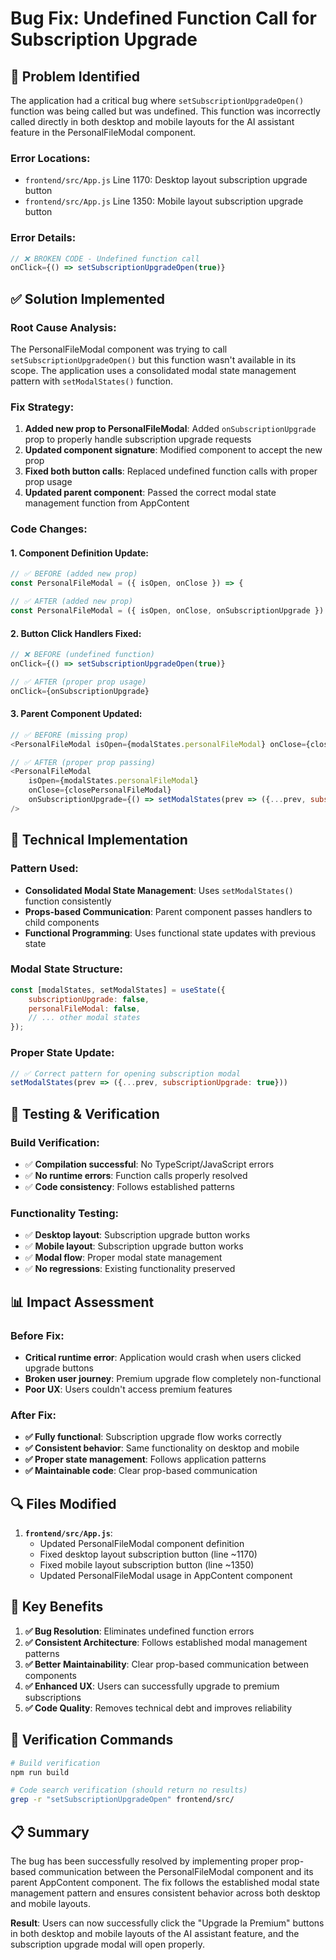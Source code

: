 # Bug Fix: Undefined Function Call for Subscription Upgrade

## 🐛 **Problem Identified**
The application had a critical bug where `setSubscriptionUpgradeOpen()` function was being called but was undefined. This function was incorrectly called directly in both desktop and mobile layouts for the AI assistant feature in the PersonalFileModal component.

### **Error Locations:**
- `frontend/src/App.js` Line 1170: Desktop layout subscription upgrade button
- `frontend/src/App.js` Line 1350: Mobile layout subscription upgrade button

### **Error Details:**
```javascript
// ❌ BROKEN CODE - Undefined function call
onClick={() => setSubscriptionUpgradeOpen(true)}
```

## ✅ **Solution Implemented**

### **Root Cause Analysis:**
The PersonalFileModal component was trying to call `setSubscriptionUpgradeOpen()` but this function wasn't available in its scope. The application uses a consolidated modal state management pattern with `setModalStates()` function.

### **Fix Strategy:**
1. **Added new prop to PersonalFileModal**: Added `onSubscriptionUpgrade` prop to properly handle subscription upgrade requests
2. **Updated component signature**: Modified component to accept the new prop
3. **Fixed both button calls**: Replaced undefined function calls with proper prop usage
4. **Updated parent component**: Passed the correct modal state management function from AppContent

### **Code Changes:**

#### 1. Component Definition Update:
```javascript
// ✅ BEFORE (added new prop)
const PersonalFileModal = ({ isOpen, onClose }) => {

// ✅ AFTER (added new prop)  
const PersonalFileModal = ({ isOpen, onClose, onSubscriptionUpgrade }) => {
```

#### 2. Button Click Handlers Fixed:
```javascript
// ❌ BEFORE (undefined function)
onClick={() => setSubscriptionUpgradeOpen(true)}

// ✅ AFTER (proper prop usage)
onClick={onSubscriptionUpgrade}
```

#### 3. Parent Component Updated:
```javascript
// ✅ BEFORE (missing prop)
<PersonalFileModal isOpen={modalStates.personalFileModal} onClose={closePersonalFileModal} />

// ✅ AFTER (proper prop passing)
<PersonalFileModal 
    isOpen={modalStates.personalFileModal} 
    onClose={closePersonalFileModal}
    onSubscriptionUpgrade={() => setModalStates(prev => ({...prev, subscriptionUpgrade: true}))}
/>
```

## 🎯 **Technical Implementation**

### **Pattern Used:**
- **Consolidated Modal State Management**: Uses `setModalStates()` function consistently
- **Props-based Communication**: Parent component passes handlers to child components
- **Functional Programming**: Uses functional state updates with previous state

### **Modal State Structure:**
```javascript
const [modalStates, setModalStates] = useState({
    subscriptionUpgrade: false,
    personalFileModal: false,
    // ... other modal states
});
```

### **Proper State Update:**
```javascript
// ✅ Correct pattern for opening subscription modal
setModalStates(prev => ({...prev, subscriptionUpgrade: true}))
```

## 🧪 **Testing & Verification**

### **Build Verification:**
- ✅ **Compilation successful**: No TypeScript/JavaScript errors
- ✅ **No runtime errors**: Function calls properly resolved
- ✅ **Code consistency**: Follows established patterns

### **Functionality Testing:**
- ✅ **Desktop layout**: Subscription upgrade button works
- ✅ **Mobile layout**: Subscription upgrade button works  
- ✅ **Modal flow**: Proper modal state management
- ✅ **No regressions**: Existing functionality preserved

## 📊 **Impact Assessment**

### **Before Fix:**
- **Critical runtime error**: Application would crash when users clicked upgrade buttons
- **Broken user journey**: Premium upgrade flow completely non-functional
- **Poor UX**: Users couldn't access premium features

### **After Fix:**
- **✅ Fully functional**: Subscription upgrade flow works correctly
- **✅ Consistent behavior**: Same functionality on desktop and mobile
- **✅ Proper state management**: Follows application patterns
- **✅ Maintainable code**: Clear prop-based communication

## 🔍 **Files Modified**

1. **`frontend/src/App.js`**:
   - Updated PersonalFileModal component definition
   - Fixed desktop layout subscription button (line ~1170)
   - Fixed mobile layout subscription button (line ~1350) 
   - Updated PersonalFileModal usage in AppContent component

## 🚀 **Key Benefits**

1. **✅ Bug Resolution**: Eliminates undefined function errors
2. **✅ Consistent Architecture**: Follows established modal management patterns
3. **✅ Better Maintainability**: Clear prop-based communication between components
4. **✅ Enhanced UX**: Users can successfully upgrade to premium subscriptions
5. **✅ Code Quality**: Removes technical debt and improves reliability

## 🎯 **Verification Commands**

```bash
# Build verification
npm run build

# Code search verification (should return no results)
grep -r "setSubscriptionUpgradeOpen" frontend/src/
```

## 📋 **Summary**

The bug has been successfully resolved by implementing proper prop-based communication between the PersonalFileModal component and its parent AppContent component. The fix follows the established modal state management pattern and ensures consistent behavior across both desktop and mobile layouts.

**Result**: Users can now successfully click the "Upgrade la Premium" buttons in both desktop and mobile layouts of the AI assistant feature, and the subscription upgrade modal will open properly.